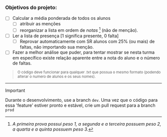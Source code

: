 ### Objetivos do projeto:

- [ ] Calcular a média ponderada de todos os alunos
  - [ ] atribuir as menções
  - [ ] reorganizar a lista em ordem de *notas* [^1] (não de menção).

- [ ] Ler a lista de presença [1 significa presente, 0 falta]
  - [ ] Reprovar automaticamente com SR alunos com 25% (ou mais) de faltas, não importando sua menção.

- [ ] Fazer a melhor análise que puder, para tentar mostrar se nesta turma em específico existe relação aparente entre a nota do aluno e o número de faltas.

> <sub> O código deve funcionar para qualquer .txt que possua o mesmo formato (podendo alterar o numero de alunos e os seus nomes). </sub>
---
> [!IMPORTANT]
> Durante o desenvolvimento, use a branch `dev`. Uma vez que o código para essa 'feature' estiver pronto e estável, crie um pull request para a branch `prod`

[^1]: *A primeira prova possui peso 1, a segunda e a terceira possuem peso 2, a quarta e a quinta possuem peso 3.*
